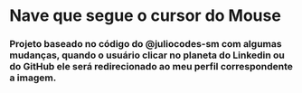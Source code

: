 # Nave que segue o cursor do Mouse
### Projeto baseado no código do @juliocodes-sm com algumas mudanças, quando o usuário clicar no planeta do Linkedin ou do GitHub ele será redirecionado ao meu perfil correspondente a imagem.
